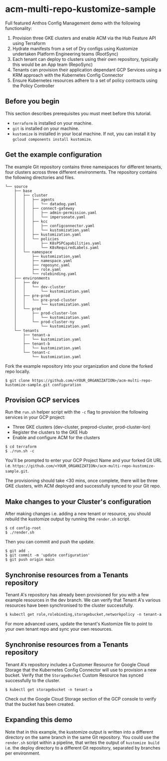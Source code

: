 # acm-multi-repo-kustomize-sample

Full featured Anthos Config Management demo with the following functionality:

1. Provision three GKE clusters and enable ACM via the Hub Feature API using Terraform
2. Hydrate manifests from a set of Dry configs using Kustomize undertaken Platform Engineering teams (RootSync)
3. Each tenant can deploy to clusters using their own repository, typically this would be an App team (RepoSync)
4. Tenants can provision their application dependant GCP Services using a KRM approach with the Kubernetes Config Connector
5. Ensure Kubernetes resources adhere to a set of policy contracts using the Policy Controller

## Before you begin
This section describes prerequisites you must meet before this tutorial.
- `terraform` is installed on your machine.
- `git` is installed on your machine.
- `kustomize` is installed in your local machine. If not, you can install it by `gcloud components install kustomize`.

## Get the example configuration
The example Git repository contains three namespaces for different tenants, four clusters across three different environments. The repository contains the following directories and files.
```
└── source
    ├── base
    │   ├── cluster
    │   │   ├── agents
    │   │   │   └── datadog.yaml
    │   │   ├── connect-gateway
    │   │   │   ├── admin-permission.yaml
    │   │   │   └── impersonate.yaml
    │   │   ├── kcc
    │   │   │   ├── configconnector.yaml
    │   │   │   └── kustomization.yaml
    │   │   ├── kustomization.yaml
    │   │   └── policies
    │   │       ├── K8sPSPCapabilities.yaml
    │   │       └── K8sRequiredLabels.yaml
    │   └── namespace
    │       ├── kustomization.yaml
    │       ├── namespace.yaml
    │       ├── reposync.yaml
    │       ├── role.yaml
    │       └── rolebinding.yaml
    ├── environments
    │   ├── dev
    │   │   └── dev-cluster
    │   │       └── kustomization.yaml
    │   ├── pre-prod
    │   │   └── pre-prod-cluster
    │   │       └── kustomization.yaml
    │   └── prod
    │       ├── prod-cluster-lon
    │       │   └── kustomization.yaml
    │       └── prod-cluster-ny
    │           └── kustomization.yaml
    └── tenants
        ├── tenant-a
        │   └── kustomization.yaml
        ├── tenant-b
        │   └── kustomization.yaml
        └── tenant-c
            └── kustomization.yaml
```

Fork the example repository into your organization and clone the forked repo locally.

```
$ git clone https://github.com/<YOUR_ORGANIZATION>/acm-multi-repo-kustomize-sample.git configuration
```

## Provision GCP services

Run the `run.sh` helper script with the `-c` flag to provision the following services in your GCP project:
* Three GKE clusters (dev-cluster, preprod-cluster, prod-cluster-lon)
* Register the clusters to the GKE Hub
* Enable and configure ACM for the clusters

```
$ cd terraform
$ ./run.sh -c
```

You'll be prompted to enter your GCP Project Name and your forked Git URL i.e. `https://github.com/<YOUR_ORGANIZATION>/acm-multi-repo-kustomize-sample.git`.

The provisioning should take <30 mins, once complete, there will be three GKE clusters, with ACM deployed and successfully synced to your Git repo.

## Make changes to your Cluster's configuration

After making changes i.e. adding a new tenant or resource, you should rebuild the kustomize output by running the `render.sh` script.
```
$ cd config-root
$ ./render.sh
```

Then you can commit and push the update.

```
$ git add .
$ git commit -m 'update configuration'
$ git push origin main
```

## Synchronise resources from a Tenants repository

Tenant A's repository has already been provisioned for you with a few example resources in the dev branch.  We can verify that Tenant A's various resources have been synchronised to the cluster successfully.

```
$ kubectl get role,rolebinding,storagebucket,networkpolicy -n tenant-a
```

For more advanced users, update the tenant's Kustomize file to point to your own tenant repo and sync your own resources.

## Synchronise resources from a Tenants repository

Tenant A's repository includes a Customer Resource for Google Cloud Storage that the Kubernetes Config Connector will use to provision a new bucket.  Verify that the `StorageBucket` Custom Resource has synced successfully to the cluster.

```
$ kubectl get storagebucket -n tenant-a
```

Check out the Google Cloud Storage section of the GCP console to verify that the bucket has been created.

## Expanding this demo

Note that in this example, the kustomize output is written into a different directory on the same branch in the same Git repository. You could use the `render.sh` script within a pipeline, that writes the output of `kustomize build` i.e. the deploy directory to a different Git repository, separated by branches per environment.

